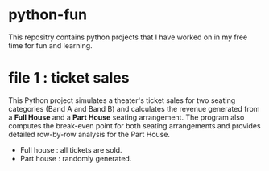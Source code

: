 # python-fun
This repositry contains python projects that I have worked on in my free time for fun and learning.

# file 1 : ticket sales
This Python project simulates a theater's ticket sales for two seating categories (Band A and Band B) and calculates the revenue generated from a **Full House** and a **Part House** seating arrangement. The program also computes the break-even point for both seating arrangements and provides detailed row-by-row analysis for the Part House.
- Full house : all tickets are sold.
- Part house : randomly generated.

